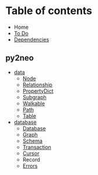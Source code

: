 # Table of contents

* Home
* [To Do](to-do.md)
* [Dependencies](dependencies.md)

## py2neo

* [data](py2neo/classes/README.md)
  * [Node](py2neo/classes/node.md)
  * [Relationship](py2neo/classes/relationship.md)
  * [PropertyDict](py2neo/classes/propertydict.md)
  * [Subgraph](py2neo/classes/subgraph.md)
  * [Walkable](py2neo/classes/untitled.md)
  * [Path](py2neo/classes/path.md)
  * [Table](py2neo/classes/table.md)
* [database](py2neo/database-1/README.md)
  * [Database](py2neo/database-1/untitled.md)
  * [Graph](py2neo/database-1/graph.md)
  * [Schema](py2neo/database-1/schema.md)
  * [Transaction](py2neo/database-1/transaction.md)
  * [Cursor](py2neo/database-1/cursor.md)
  * Record
  * [Errors](py2neo/database-1/errors.md)


